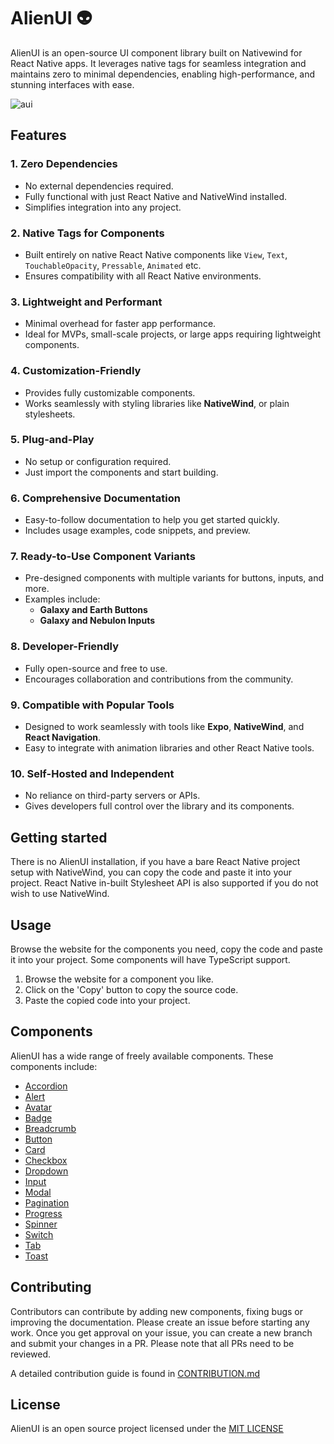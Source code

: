 # AlienUI 👽

AlienUI is an open-source UI component library built on Nativewind for React Native apps. It leverages native tags for seamless integration and maintains zero to minimal dependencies, enabling high-performance, and stunning interfaces with ease.

![aui](https://github.com/user-attachments/assets/925df950-86b2-4c0a-9340-da96a755f98e)

## Features

### **1. Zero Dependencies**

- No external dependencies required.
- Fully functional with just React Native and NativeWind installed.
- Simplifies integration into any project.

### **2. Native Tags for Components**

- Built entirely on native React Native components like `View`, `Text`, `TouchableOpacity`, `Pressable`, `Animated` etc.
- Ensures compatibility with all React Native environments.

### **3. Lightweight and Performant**

- Minimal overhead for faster app performance.
- Ideal for MVPs, small-scale projects, or large apps requiring lightweight components.

### **4. Customization-Friendly**

- Provides fully customizable components.
- Works seamlessly with styling libraries like **NativeWind**, or plain stylesheets.

### **5. Plug-and-Play**

- No setup or configuration required.
- Just import the components and start building.

### **6. Comprehensive Documentation**

- Easy-to-follow documentation to help you get started quickly.
- Includes usage examples, code snippets, and preview.

### **7. Ready-to-Use Component Variants**

- Pre-designed components with multiple variants for buttons, inputs, and more.
- Examples include:
  - **Galaxy and Earth Buttons**
  - **Galaxy and Nebulon Inputs**

### **8. Developer-Friendly**

- Fully open-source and free to use.
- Encourages collaboration and contributions from the community.

### **9. Compatible with Popular Tools**

- Designed to work seamlessly with tools like **Expo**, **NativeWind**, and **React Navigation**.
- Easy to integrate with animation libraries and other React Native tools.

### **10. Self-Hosted and Independent**

- No reliance on third-party servers or APIs.
- Gives developers full control over the library and its components.

## Getting started

There is no AlienUI installation, if you have a bare React Native project setup with NativeWind, you can copy the code and paste it into your project. React Native in-built Stylesheet API is also supported if you do not wish to use NativeWind.

## Usage

Browse the website for the components you need, copy the code and paste it into your project. Some components will have TypeScript support.

1. Browse the website for a component you like.
2. Click on the 'Copy' button to copy the source code.
3. Paste the copied code into your project.

## Components

AlienUI has a wide range of freely available components. These components include:

- [Accordion](https://alienui.vercel.app/compdetails/Accordion)
- [Alert](https://alienui.vercel.app/compdetails/Alert)
- [Avatar](https://alienui.vercel.app/compdetails/Avatar)
- [Badge](https://alienui.vercel.app/compdetails/Badge)
- [Breadcrumb](https://alienui.vercel.app/compdetails/Breadcrumb)
- [Button](https://alienui.vercel.app/compdetails/Button)
- [Card](https://alienui.vercel.app/compdetails/Card)
- [Checkbox](https://alienui.vercel.app/compdetails/Checkbox)
- [Dropdown](https://alienui.vercel.app/compdetails/Dropdown)
- [Input](https://alienui.vercel.app/compdetails/Input)
- [Modal](https://alienui.vercel.app/compdetails/Modal)
- [Pagination](https://alienui.vercel.app/compdetails/Pagination)
- [Progress](https://alienui.vercel.app/compdetails/Progress)
- [Spinner](https://alienui.vercel.app/compdetails/Spinner)
- [Switch](https://alienui.vercel.app/compdetails/Switch)
- [Tab](https://alienui.vercel.app/compdetails/Tab)
- [Toast](https://alienui.vercel.app/compdetails/Toast)

## Contributing

Contributors can contribute by adding new components, fixing bugs or improving the documentation. Please create an issue before starting any work. Once you get approval on your issue, you can create a new branch and submit your changes in a PR. Please note that all PRs need to be reviewed.

A detailed contribution guide is found in [CONTRIBUTION.md](https://github.com/khaymanii/AlienUI/blob/main/CONTRIBUTION.md)

## License

AlienUI is an open source project licensed under the [MIT LICENSE](https://github.com/khaymanii/AlienUI/blob/main/LICENSE)
